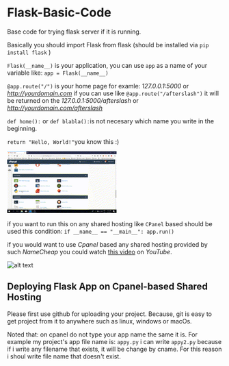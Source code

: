 # Flask-Basic-Code
Base code for trying flask server if it is running.

Basically you should import Flask from flask (should be installed via `pip install flask` )

`Flask(__name__)` is your application, you can use `app` as a name of your variable like: `app = Flask(__name__)`

`@app.route("/")` is your home page for examle: *127.0.0.1:5000* or *http://yourdomain.com* if you can use like `@app.route("/afterslash")` it will be returned on the *127.0.0.1:5000/afterslash* or *http://yourdomain.com/afterslash*

`def home():` or `def blabla():`is not necesary which name you write in the beginning.

`return "Hello, World!"`you know this :)

![](ss/flask_youtube.gif)

if you want to run this on any shared hosting like `CPanel` based should be used this condition: `if __name__ == "__main__": app.run()`

if you would want to use *Cpanel* based any shared hosting provided by such *NameCheap* you could watch [this video](https://youtu.be/JZ4Y-NY71uY) on *YouTube*. 

![alt text](https://github.com/inceabdullah/Flask-Basic-Code/blob/master/flaskcpanel.png)

## Deploying Flask App on Cpanel-based Shared Hosting

Please first use github for uploading your project. Because, git is easy to get project from it to anywhere such as linux, windows or macOs.

Noted that: on cpanel do not type your app name the same it is. For example my project's app file name is: `appy.py` i can write `appy2.py` because if i write any filename that exists, it will be change by cname. For this reason i shoul write file name that doesn't exist.